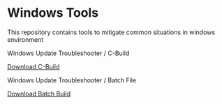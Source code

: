 # Windows Tools

This repository contains tools to mitigate common situations in windows environment 

<p>Windows Update Troubleshooter / C-Build</p>
<a href="test/wut.exe" download>Download C-Build</a>
<p>Windows Update Troubleshooter / Batch File</p>
<a href="src/Windows-UT.cmd" download>Download Batch Build</a>
